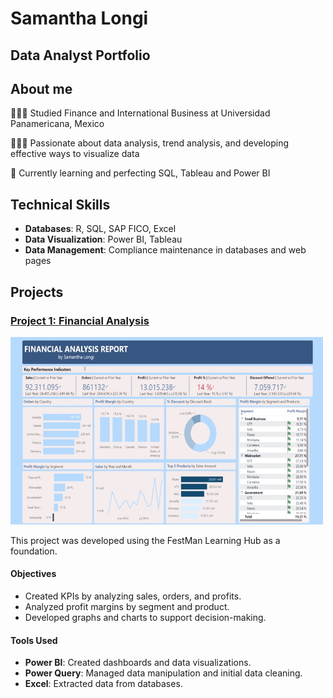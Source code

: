 
# Samantha Longi 
## Data Analyst Portfolio

## About me
👩🏻‍🎓 Studied Finance and International Business at  Universidad Panamericana, Mexico

👩🏻‍💻 Passionate about data analysis, trend analysis, and developing effective ways to visualize data

💭 Currently learning and perfecting SQL, Tableau and Power BI

## Technical Skills
- **Databases**: R, SQL, SAP FICO, Excel
- **Data Visualization**: Power BI, Tableau
- **Data Management**: Compliance maintenance in databases and web pages

## Projects

### [Project 1: Financial Analysis](https://app.powerbi.com/groups/me/reports/0c408779-fe7c-4ae4-ab40-3a65803c3d48/6e361c153edd738ad72f?experience=power-bi)

<img src="assets/Portfolio%20I.%20Financial%20Analysis%20Project%20ss.jpg" alt="Portfolio I. Financial Analysis Project" width="500" height="300">

This project was developed using the FestMan Learning Hub as a foundation.
#### Objectives
- Created KPIs by analyzing sales, orders, and profits.
- Analyzed profit margins by segment and product.
- Developed graphs and charts to support decision-making.

#### Tools Used
- **Power BI**: Created dashboards and data visualizations.
- **Power Query**: Managed data manipulation and initial data cleaning.
- **Excel**: Extracted data from databases.

